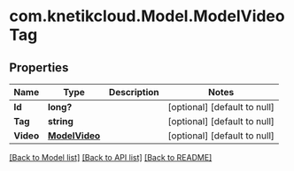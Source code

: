 # com.knetikcloud.Model.ModelVideoTag
## Properties

Name | Type | Description | Notes
------------ | ------------- | ------------- | -------------
**Id** | **long?** |  | [optional] [default to null]
**Tag** | **string** |  | [optional] [default to null]
**Video** | [**ModelVideo**](ModelVideo.md) |  | [optional] [default to null]

[[Back to Model list]](../README.md#documentation-for-models) [[Back to API list]](../README.md#documentation-for-api-endpoints) [[Back to README]](../README.md)

